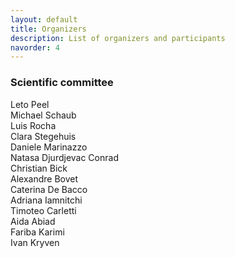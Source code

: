 ```yaml
---
layout: default
title: Organizers
description: List of organizers and participants
navorder: 4
---
```


### Scientific committee
<div class="row">
  <div class="col-md-4">
    Leto Peel<br>
    Michael Schaub<br>
    Luis Rocha<br>
    Clara Stegehuis<br>
    Daniele Marinazzo<br>
  </div>
  <div class="col-md-4">
    Natasa Djurdjevac Conrad<br>
    Christian Bick<br>
    Alexandre Bovet<br>
    Caterina De Bacco<br>
    Adriana Iamnitchi<br>
  </div>
  <div class="col-md-4">
    Timoteo Carletti<br>
    Aida Abiad<br>
    Fariba Karimi<br>
    Ivan Kryven<br>
  </div>
</div>

